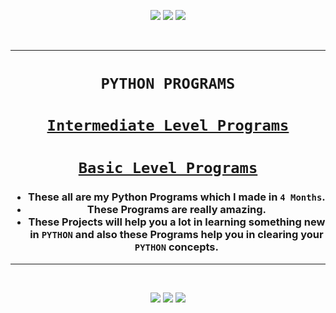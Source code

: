 <p align="center">
<img src="https://forthebadge.com/images/badges/for-you.svg" />
<img src="http://ForTheBadge.com/images/badges/made-with-python.svg" />
<img src="https://forthebadge.com/images/badges/built-by-developers.svg" />
</p><br/>

________________________________


### <h1 align="center">**`PYTHON PROGRAMS`**</h1>
### <h1 align="center"><a href="https://github.com/Iamtripathisatyam/Python-Programs/tree/main/Intermediate%20Level%20Programs">**`Intermediate Level Programs`**</a></h1>
### <h1 align="center"><a href="https://github.com/Iamtripathisatyam/Python-Programs/tree/main/Basic%20Level%20Programs">**`Basic Level Programs`**</a></h1>
<h3 align="center">
  
- These all are my Python Programs which I made in `4 Months`.
- These Programs are really amazing.
- These Projects will help you a lot in learning something new in `PYTHON` and also these Programs help you in clearing your `PYTHON` concepts.
</h3>

_______________________________

<br/>
<p align="center">
<img src="https://badges.pufler.dev/visits/Iamtripathisatyam/Python-Programs?style=for-the-badge&logo=github&logoColor=yellow" />
<img src="https://badges.pufler.dev/updated/Iamtripathisatyam/Python-Programs?style=for-the-badge&logo=github&logoColor=yellow" />
<img src="https://badges.pufler.dev/created/Iamtripathisatyam/Python-Programs?style=for-the-badge&logo=github&logoColor=yellow" />
</p>


